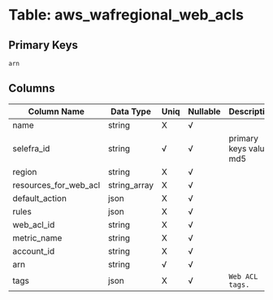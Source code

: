 # Table: aws_wafregional_web_acls

## Primary Keys 

```
arn
```


## Columns 

|  Column Name   |  Data Type  | Uniq | Nullable | Description | 
|  ----  | ----  | ----  | ----  | ---- | 
| name | string | X | √ |  | 
| selefra_id | string | √ | √ | primary keys value md5 | 
| region | string | X | √ |  | 
| resources_for_web_acl | string_array | X | √ |  | 
| default_action | json | X | √ |  | 
| rules | json | X | √ |  | 
| web_acl_id | string | X | √ |  | 
| metric_name | string | X | √ |  | 
| account_id | string | X | √ |  | 
| arn | string | √ | √ |  | 
| tags | json | X | √ | `Web ACL tags.` | 


